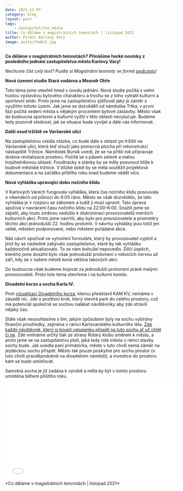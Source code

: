 ```yaml
---
date: 2021-11-07
category: blog
layout: post
tags:
    - Zastupitelstvo_města
title: Co děláme v magistrátních temnotách | listopad 2021
author: Piráti Karlovy Vary
image: posts/thmbnl.jpg
---
```


**Co děláme v magistrátních temnotách? Přinášíme horké novinky z posledního jednání zastupitelstva města Karlovy Vary!**

*Nechcete číst celý text? Pusťte si Magistrátní temnoty ve formě [podcastu](https://anchor.fm/pirati-kvk/episodes/Co-dlme-v-magistrtnch-temnotch--Listopad-2021-e19tbk1)!*

**Nová územní studie Stará vodárna a Meandr Ohře**

Toto téma jsme otevřeli hned v úvodu jednání. Nová studie počítá s velmi hustou výstavbou bytového charakteru a trochu se z toho vytratil kulturní a sportovní směr. Proto jsme na zastupitelstvu zjišťovali jaký je záměr s využitím tohoto území. Jak jsme se dozvěděli od náměstka Trtka, v první fázi počítá vedení města s nějakým procentem bytové zástavby. Město však do budoucna sportovní a kulturní vyžití v této oblasti nevylučuje. Budeme tedy pozorně sledovat, jak se situace bude vyvíjet a dále vás informovat.

  

**Další osud tržiště ve Varšavské ulici**

Na zastupitelstvu vzešla otázka, co bude dále s oblastí po tržišti na Varšavské ulici, která teď slouží jako pomocná plocha při rekonstrukci nástupiště Tržnice. Náměstek Bursík uvedl, že se na příští rok připravuje drobná revitalizace prostoru. Počítá se s pásem zeleně a malou trojúhelníkovou oblastí. Foodtracky a stánky by se měly posunout blíže k budově městské tržnice. V blízké době by se měla soutěžit projektová dokumentace a na začátku příštího roku snad budeme vědět více.

  

**Nová vyhláška upravující dobu nočního klidu**

V Karlových Varech fungovala vyhláška, která čas nočního klidu posouvala o víkendech od půlnoci do 6:00 ráno. Město se však dozvědělo, že tato vyhláška je v rozporu se zákonem a tudíž ji musí upravit. Tato úprava spočívá v navrácení času nočního klidu na 22:00-6:00. Snažili jsme se zajistit, aby touto změnou nedošlo k diskriminaci provozovatelů menších kulturních akcí. Proto jsme navrhli, aby bylo pro provozovatele a promotéry těchto akcí jednodušší 22. hodinu prolomit. V návrhu vyhlášky jsou totiž jen velké, městem podporované, nebo městem pořádané akce.

Náš návrh spočíval ve vytvoření formuláře, který by provozovatel vyplnil a jímž by se následně zabývalo zastupitelstvo, které by tak vyhlášku každoročně aktualizovalo. To se nám bohužel nepovedlo. Dílčí úspěch, kterého jsme dosáhli bylo však jednodušší prolomení v měsících červnu až září, kdy se v našem městě koná většina takových akcí.

Do budoucna však budeme bojovat za jednodušší prolomení právě malými provozovateli. Proto toto téma otevřeme i na kulturní komisi.

  

**Divadelní korzo a socha Karla IV.**

Proti [vizualizaci Divadelního korza](https://www.kamkv.cz/divadelni-korzo), kterou představil KAM KV, nemáme v zásadě nic. Jde o pozitivní krok, který otevírá park do celého prostoru, což má potenciál společně se sochou nalákat návštěvníky aby zde strávili nějaký čas.

Stále však nesouhlasíme s tím, jakým způsobem byly na sochu vybírány finanční prostředky, zejména v rámci Karlovarského kulturního léta. [Zde každý návštěvník, který si koupil vstupenku přispěl na tuto sochu ať už chtěl či ne](https://karlovyvary.pirati.cz/aktuality/kazdy-trochu-stavi-sochu.html). Zde vnímáme určitý tlak ze strany Rotary klubu směrem k městu, a proto jsme se na zastupitelstvu ptali, jaká tedy role města v rámci stavby sochy bude. Jak uvedla paní primátorka, město v tuto chvíli nemá záměr na jezdeckou sochu přispět. Město tak pouze poskytne pro sochu prostor (v tuto chvíli pravděpodobně na divadelním náměstí), a investice do prostoru kam se bude umisťovat.

Samotná socha je již zadána k výrobě a měla by být v tomto prostoru umístěna během příštího roku.

<iframe width="560" height="315" src="[https://www.youtube.com/embed/q5kpYGgBAno](https://www.youtube.com/embed/q5kpYGgBAno)" frameborder="0" allow="accelerometer; autoplay; clipboard-write; encrypted-media; gyroscope; picture-in-picture" allowfullscreen></iframe> *Co děláme v magistrátních temnotách | listopad 2021*
